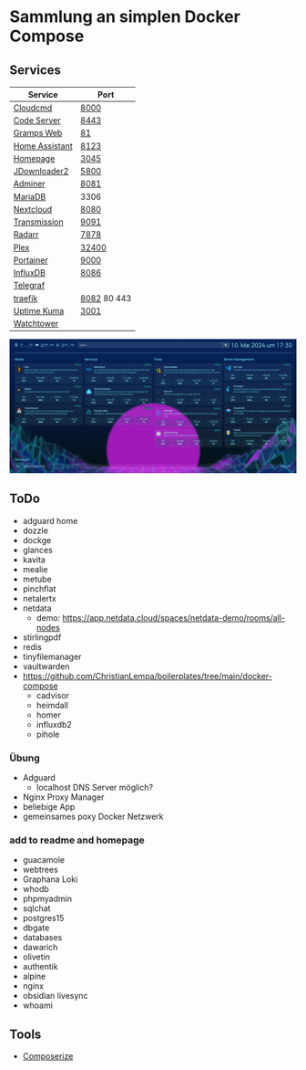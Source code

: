 # Sammlung an simplen Docker Compose

## Services

| Service                                                               | Port                                 |
| --------------------------------------------------------------------- | ------------------------------------ |
| [Cloudcmd](https://cloudcmd.io/)                                      | [8000](http://localhost:8000)        |
| [Code Server](https://github.com/linuxserver/docker-code-server)      | [8443](http://localhost:8443)        |
| [Gramps Web](https://www.grampsweb.org/)                              | [81](http://localhost:81)            |
| [Home Assistant](https://www.home-assistant.io/)                      | [8123](http://localhost:8123)        |
| [Homepage](https://gethomepage.dev)                                   | [3045](http://localhost:3045)        |
| [JDownloader2](https://jdownloader.org/jdownloader2)                  | [5800](http://localhost:5800)        |
| [Adminer](https://www.adminer.org/)                                   | [8081](http://localhost:8081)        |
| [MariaDB](https://mariadb.org/)                                       | 3306                                 |
| [Nextcloud](https://github.com/nextcloud/docker)                      | [8080](http://localhost:8080)        |
| [Transmission](https://github.com/linuxserver/docker-transmission)    | [9091](http://localhost:9091)        |
| [Radarr](https://github.com/linuxserver/docker-radarr)                | [7878](http://localhost:7878)        |
| [Plex](https://github.com/linuxserver/docker-plex)                    | [32400](http://localhost:32400)      |
| [Portainer](https://www.portainer.io/)                                | [9000](http://localhost:9000)        |
| [InfluxDB](https://www.influxdata.com/)                               | [8086](http://localhost:8086)        |
| [Telegraf](https://www.influxdata.com/time-series-platform/telegraf/) |                                      |
| [traefik](https://doc.traefik.io/traefik/)                            | [8082](http://localhost:8082) 80 443 |
| [Uptime Kuma](https://github.com/louislam/uptime-kuma)                | [3001](http://localhost:3001)        |
| [Watchtower](https://containrrr.dev/watchtower/)                      |                                      |

![homepage](homepage.jpg)

## ToDo

- adguard home
- dozzle
- dockge
- glances
- kavita
- mealie
- metube
- pinchflat
- netalertx
- netdata
  - demo: https://app.netdata.cloud/spaces/netdata-demo/rooms/all-nodes
- stirlingpdf
- redis
- tinyfilemanager
- vaultwarden
- https://github.com/ChristianLempa/boilerplates/tree/main/docker-compose
  - cadvisor
  - heimdall
  - homer
  - influxdb2
  - pihole

### Übung

- Adguard
  - localhost DNS Server möglich?
- Nginx Proxy Manager
- beliebige App
- gemeinsames poxy Docker Netzwerk

### add to readme and homepage

- guacamole
- webtrees
- Graphana Loki
- whodb
- phpmyadmin
- sqlchat
- postgres15
- dbgate
- databases
- dawarich
- olivetin
- authentik
- alpine
- nginx
- obsidian livesync
- whoami

## Tools

- [Composerize](https://www.composerize.com/)